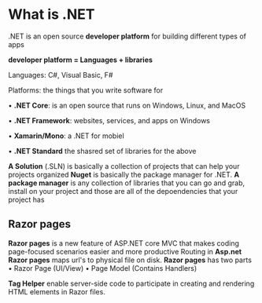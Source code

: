 # What is .NET
.NET is an open source **developer platform** for building different types of apps

**developer platform = Languages + libraries**

Languages: C#, Visual Basic, F#

Platforms: the things that you write software for

• **.NET Core**: is an open source that runs on Windows, Linux, and MacOS

• **.NET Framework**: websites, services, and apps on Windows

• **Xamarin/Mono**: a .NET for mobiel

• **.NET Standard** the shasred set of libraries for the above

**A Solution** (.SLN) is basically a collection of projects that can help your projects organized
**Nuget** is basically the package manager for .NET.
**A package manager** is any collection of libraries that you can go and grab, install on your project and those are all of the depoendencies that your project has

## Razor pages
**Razor pages** is a new feature of ASP.NET core MVC that makes coding page-focused scenarios easier and more productive
Routing in **Asp.net Razor pages** maps url's to physical file on disk. 
**Razor pages** has two parts
	• Razor Page (UI/View)
	• Page Model (Contains Handlers)

**Tag Helper** enable server-side code to participate in creating and rendering HTML elements in Razor files.
